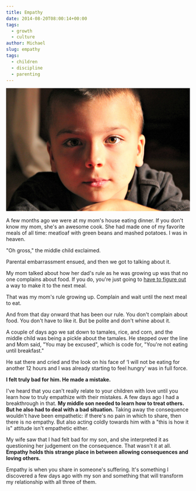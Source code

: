 ```yaml
---
title: Empathy
date: 2014-08-20T08:00:14+00:00
tags:
  - growth
  - culture
author: Michael
slug: empathy
tags:
  - children
  - discipline
  - parenting
---
```

<div class="full-width">
  <img src="/images/feature-empathy.jpg" alt="Empathy" />
</div>

A few months ago we were at my mom's house eating dinner. If you don't know my mom, she's an awesome cook. She had made one of my favorite meals of all time: meatloaf with green beans and mashed potatoes. I was in heaven.

"Oh gross," the middle child exclaimed.

Parental embarrassment ensued, and then we got to talking about it.

My mom talked about how her dad's rule as he was growing up was that no one complains about food. If you do, you're just going to [have to figure out](/achievable-contentment/) a way to make it to the next meal.

That was my mom's rule growing up. Complain and wait until the next meal to eat.

And from that day onward that has been our rule. You don't complain about food. You don't have to like it. But be polite and don't whine about it.

A couple of days ago we sat down to tamales, rice, and corn, and the middle child was being a pickle about the tamales. He stepped over the line and Mom said, "You may be excused", which is code for, "You're not eating until breakfast."

He sat there and cried and the look on his face of &#8216;I will not be eating for another 12 hours and I was already starting to feel hungry' was in full force.

**I felt truly bad for him. He made a mistake.**

I've heard that you can't really relate to your children with love until you learn how to truly empathize with their mistakes. A few days ago I had a breakthrough in that. **My middle son needed to learn how to treat others. But he also had to deal with a bad situation.** Taking away the consequence wouldn't have been empathetic: if there's no pain in which to share, then there is no empathy. But also acting coldly towards him with a "this is how it is" attitude isn't empathetic either.

My wife saw that I had felt bad for my son, and she interpreted it as questioning her judgement on the consequence. That wasn't it at all. **Empathy holds this strange place in between allowing consequences and loving others.**

Empathy is when you share in someone's suffering. It's something I discovered a few days ago with my son and something that will transform my relationship with all three of them.